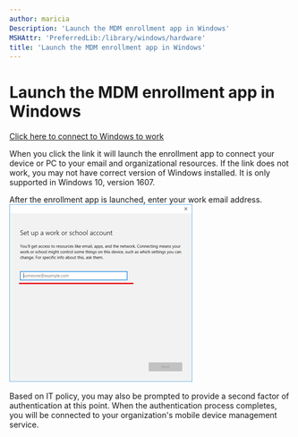 ```yaml
---
author: maricia
Description: 'Launch the MDM enrollment app in Windows'
MSHAttr: 'PreferredLib:/library/windows/hardware'
title: 'Launch the MDM enrollment app in Windows'
---
```


# Launch the MDM enrollment app in Windows

[Click here to connect to Windows to work](ms-device-enrollment:?mode=mdm)

When you click the link it will launch the enrollment app to connect your device or PC to your email and organizational resources. If the link does not work, you may not have correct version of Windows installed. It is only supported in Windows 10, version 1607.

After the enrollment app is launched, enter your work email address.
![Screenshot for entering your email address](images/deeplinkenrollment3.png)

Based on IT policy, you may also be prompted to provide a second factor of authentication at this point. When the authentication process completes, you will be connected to your organization's mobile device management service.